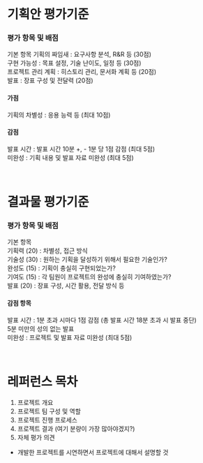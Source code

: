 # 기획안 평가기준
### 평가 항목 및 배점
기본 항목
기획의 짜임새 : 요구사항 분석, R&R 등 (30점)  
구현 가능성 : 목표 설정, 기술 난이도, 일정 등 (30점)  
프로젝트 관리 계획 : 히스토리 관리, 문서화 계획 등 (20점)  
발표 : 장표 구성 및 전달력 (20점)  
#### 가점 
기획의 차별성 : 응용 능력 등 (최대 10점)  
#### 감점
발표 시간 : 발표 시간 10분 +, - 1분 당 1점 감점 (최대 5점)   
미완성 : 기획 내용 및 발표 자료 미완성 (최대 5점)  

</br>

# 결과물 평가기준
### 평가 항목 및 배점
기본 항목  
기획력 (20) : 차별성, 접근 방식  
기술성 (30) : 원하는 기획을 달성하기 위해서 필요한 기술인가?  
완성도 (15) : 기획이 충실히 구현되었는가?  
기여도 (15) : 각 팀원이 프로젝트의 완성에 충실히 기여하였는가?  
발표 (20) : 장표 구성, 시간 활용, 전달 방식 등  
#### 감점 항목
발표 시간 : 1분 초과 시마다 1점 감점 (총 발표 시간 18분 초과 시 발표 중단)  
5분 미만의 성의 없는 발표  
미완성 : 프로젝트 및 발표 자료 미완성 (최대 5점)  

</br>

# 레퍼런스 목차
1. 프로젝트 개요
2. 프로젝트 팀 구성 및 역할
3. 프로젝트 진행 프로세스
4. 프로젝트 결과 (여기 분량이 가장 많아야겠지?)
5. 자체 평가 의견
+ 개발한 프로젝트를 시연하면서 프로젝트에 대해서 설명할 것
